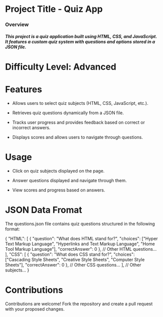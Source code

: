 # Project Title - Quiz App

### Overview
##### This project is a quiz application built using HTML, CSS, and JavaScript. It features a custom quiz system with questions and options stored in a JSON file.

# Difficulty Level: Advanced

# Features

* Allows users to select quiz subjects (HTML, CSS, JavaScript, etc.).

* Retrieves quiz questions dynamically from a JSON file.

* Tracks user progress and provides feedback based on correct or incorrect answers.

* Displays scores and allows users to navigate through questions.


# Usage

* Click on quiz subjects displayed on the page.

* Answer questions displayed and navigate through them.

* View scores and progress based on answers.

# JSON Data Fromat

The questions.json file contains quiz questions structured in the following format:

{
  "HTML": [
    {
      "question": "What does HTML stand for?",
      "choices": ["Hyper Text Markup Language", "Hyperlinks and Text Markup Language", "Home Tool Markup Language"],
      "correctAnswer": 0
    },
    // Other HTML questions...
  ],
  "CSS": [
    {
      "question": "What does CSS stand for?",
      "choices": ["Cascading Style Sheets", "Creative Style Sheets", "Computer Style Sheets"],
      "correctAnswer": 0
    },
    // Other CSS questions...
  ],
  // Other subjects...
}

# Contributions

Contributions are welcome! Fork the repository and create a pull request with your proposed changes.

